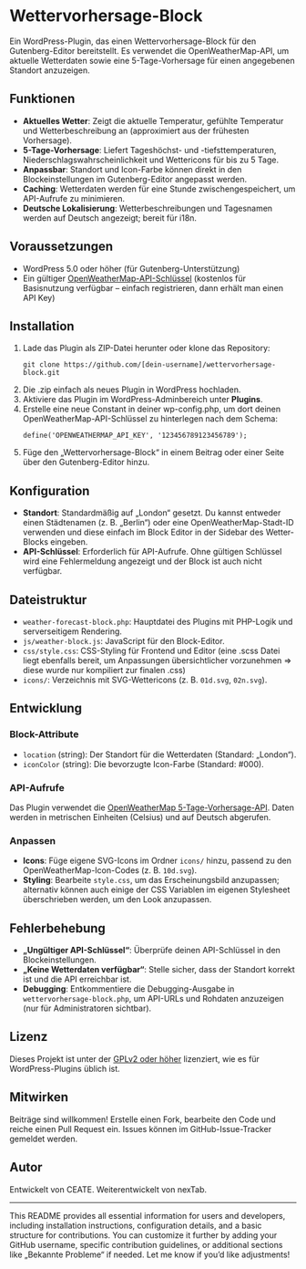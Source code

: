 # Wettervorhersage-Block

Ein WordPress-Plugin, das einen Wettervorhersage-Block für den Gutenberg-Editor bereitstellt. Es verwendet die OpenWeatherMap-API, um aktuelle Wetterdaten sowie eine 5-Tage-Vorhersage für einen angegebenen Standort anzuzeigen.

## Funktionen

- **Aktuelles Wetter**: Zeigt die aktuelle Temperatur, gefühlte Temperatur und Wetterbeschreibung an (approximiert aus der frühesten Vorhersage).
- **5-Tage-Vorhersage**: Liefert Tageshöchst- und -tiefsttemperaturen, Niederschlagswahrscheinlichkeit und Wettericons für bis zu 5 Tage.
- **Anpassbar**: Standort und Icon-Farbe können direkt in den Blockeinstellungen im Gutenberg-Editor angepasst werden.
- **Caching**: Wetterdaten werden für eine Stunde zwischengespeichert, um API-Aufrufe zu minimieren.
- **Deutsche Lokalisierung**: Wetterbeschreibungen und Tagesnamen werden auf Deutsch angezeigt; bereit für i18n.

## Voraussetzungen

- WordPress 5.0 oder höher (für Gutenberg-Unterstützung)
- Ein gültiger [OpenWeatherMap-API-Schlüssel](https://openweathermap.org/api) (kostenlos für Basisnutzung verfügbar – einfach registrieren, dann erhält man einen API Key)

## Installation

1. Lade das Plugin als ZIP-Datei herunter oder klone das Repository:
   ```
   git clone https://github.com/[dein-username]/wettervorhersage-block.git
   ```
2. Die .zip einfach als neues Plugin in WordPress hochladen.
3. Aktiviere das Plugin im WordPress-Adminbereich unter **Plugins**.
4. Erstelle eine neue Constant in deiner wp-config.php, um dort deinen OpenWeatherMap-API-Schlüssel zu hinterlegen nach dem Schema:
   ```
   define('OPENWEATHERMAP_API_KEY', '123456789123456789');
   ```
5. Füge den „Wettervorhersage-Block“ in einem Beitrag oder einer Seite über den Gutenberg-Editor hinzu.

## Konfiguration

- **Standort**: Standardmäßig auf „London“ gesetzt. Du kannst entweder einen Städtenamen (z. B. „Berlin“) oder eine OpenWeatherMap-Stadt-ID verwenden und diese einfach im Block Editor in der Sidebar des Wetter-Blocks eingeben.
- **API-Schlüssel**: Erforderlich für API-Aufrufe. Ohne gültigen Schlüssel wird eine Fehlermeldung angezeigt und der Block ist auch nicht verfügbar.

## Dateistruktur

- `weather-forecast-block.php`: Hauptdatei des Plugins mit PHP-Logik und serverseitigem Rendering.
- `js/weather-block.js`: JavaScript für den Block-Editor.
- `css/style.css`: CSS-Styling für Frontend und Editor (eine .scss Datei liegt ebenfalls bereit, um Anpassungen übersichtlicher vorzunehmen => diese wurde nur kompiliert zur finalen .css)
- `icons/`: Verzeichnis mit SVG-Wettericons (z. B. `01d.svg`, `02n.svg`).

## Entwicklung

### Block-Attribute

- `location` (string): Der Standort für die Wetterdaten (Standard: „London“).
- `iconColor` (string): Die bevorzugte Icon-Farbe (Standard: #000).

### API-Aufrufe

Das Plugin verwendet die [OpenWeatherMap 5-Tage-Vorhersage-API](https://openweathermap.org/forecast5). Daten werden in metrischen Einheiten (Celsius) und auf Deutsch abgerufen.

### Anpassen

- **Icons**: Füge eigene SVG-Icons im Ordner `icons/` hinzu, passend zu den OpenWeatherMap-Icon-Codes (z. B. `10d.svg`).
- **Styling**: Bearbeite `style.css`, um das Erscheinungsbild anzupassen; alternativ können auch einige der CSS Variablen im eigenen Stylesheet überschrieben werden, um den Look anzupassen.

## Fehlerbehebung

- **„Ungültiger API-Schlüssel“**: Überprüfe deinen API-Schlüssel in den Blockeinstellungen.
- **„Keine Wetterdaten verfügbar“**: Stelle sicher, dass der Standort korrekt ist und die API erreichbar ist.
- **Debugging**: Entkommentiere die Debugging-Ausgabe in `wettervorhersage-block.php`, um API-URLs und Rohdaten anzuzeigen (nur für Administratoren sichtbar).

## Lizenz

Dieses Projekt ist unter der [GPLv2 oder höher](https://www.gnu.org/licenses/gpl-2.0.html) lizenziert, wie es für WordPress-Plugins üblich ist.

## Mitwirken

Beiträge sind willkommen! Erstelle einen Fork, bearbeite den Code und reiche einen Pull Request ein. Issues können im GitHub-Issue-Tracker gemeldet werden.

## Autor

Entwickelt von CEATE.
Weiterentwickelt von nexTab.

---

This README provides all essential information for users and developers, including installation instructions, configuration details, and a basic structure for contributions. You can customize it further by adding your GitHub username, specific contribution guidelines, or additional sections like „Bekannte Probleme“ if needed. Let me know if you’d like adjustments!
